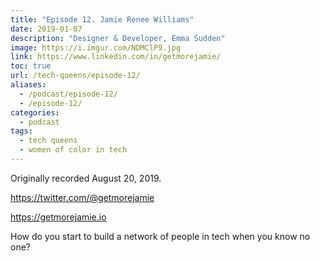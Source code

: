 ```yaml
---
title: "Episode 12. Jamie Renee Williams"
date: 2019-01-07
description: "Designer & Developer, Emma Sudden"
image: https://i.imgur.com/NDMClP9.jpg
link: https://www.linkedin.com/in/getmorejamie/
toc: true
url: /tech-queens/episode-12/
aliases:
  - /podcast/episode-12/
  - /episode-12/
categories:
  - podcast
tags:
  - tech queens
  - women of color in tech
---
```


Originally recorded August 20, 2019.

https://twitter.com/@getmorejamie

https://getmorejamie.io

How do you start to build a network of people in tech when you know no one?
